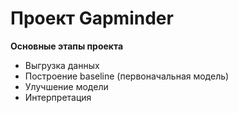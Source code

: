 # Проект Gapminder

**Основные этапы проекта**

* Выгрузка данных
* Построение baseline (первоначальная модель)
* Улучшение модели
* Интерпретация
